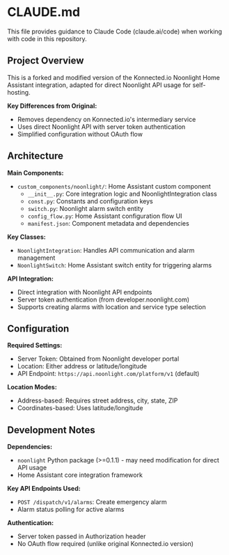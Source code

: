 # CLAUDE.md

This file provides guidance to Claude Code (claude.ai/code) when working with code in this repository.

## Project Overview

This is a forked and modified version of the Konnected.io Noonlight Home Assistant integration, adapted for direct Noonlight API usage for self-hosting.

**Key Differences from Original:**
- Removes dependency on Konnected.io's intermediary service
- Uses direct Noonlight API with server token authentication
- Simplified configuration without OAuth flow

## Architecture

**Main Components:**
- `custom_components/noonlight/`: Home Assistant custom component
  - `__init__.py`: Core integration logic and NoonlightIntegration class
  - `const.py`: Constants and configuration keys
  - `switch.py`: Noonlight alarm switch entity
  - `config_flow.py`: Home Assistant configuration flow UI
  - `manifest.json`: Component metadata and dependencies

**Key Classes:**
- `NoonlightIntegration`: Handles API communication and alarm management
- `NoonlightSwitch`: Home Assistant switch entity for triggering alarms

**API Integration:**
- Direct integration with Noonlight API endpoints
- Server token authentication (from developer.noonlight.com)
- Supports creating alarms with location and service type selection

## Configuration

**Required Settings:**
- Server Token: Obtained from Noonlight developer portal
- Location: Either address or latitude/longitude
- API Endpoint: `https://api.noonlight.com/platform/v1` (default)

**Location Modes:**
- Address-based: Requires street address, city, state, ZIP
- Coordinates-based: Uses latitude/longitude

## Development Notes

**Dependencies:**
- `noonlight` Python package (>=0.1.1) - may need modification for direct API usage
- Home Assistant core integration framework

**Key API Endpoints Used:**
- `POST /dispatch/v1/alarms`: Create emergency alarm
- Alarm status polling for active alarms

**Authentication:**
- Server token passed in Authorization header
- No OAuth flow required (unlike original Konnected.io version)